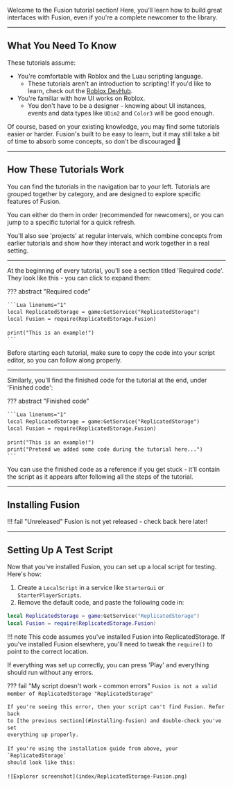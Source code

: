 Welcome to the Fusion tutorial section! Here, you'll learn how to build great
interfaces with Fusion, even if you're a complete newcomer to the library.

-----

## What You Need To Know

These tutorials assume:

- You're comfortable with Roblox and the Luau scripting language.
	- These tutorials aren't an introduction to scripting! If you'd like to
	  learn, check out the [Roblox DevHub](https://developer.roblox.com/).
- You're familiar with how UI works on Roblox.
    - You don't have to be a designer - knowing about UI instances, events
	and data types like `UDim2` and `Color3` will be good enough.

Of course, based on your existing knowledge, you may find some tutorials easier
or harder. Fusion's built to be easy to learn, but it may still take a bit of
time to absorb some concepts, so don't be discouraged 🙂

-----

## How These Tutorials Work

You can find the tutorials in the navigation bar to your left. Tutorials are
grouped together by category, and are designed to explore specific features of
Fusion.

You can either do them in order (recommended for newcomers), or you can
jump to a specific tutorial for a quick refresh.

You'll also see 'projects' at regular intervals, which combine concepts from
earlier tutorials and show how they interact and work together in a real setting.

-----

At the beginning of every tutorial, you'll see a section titled 'Required code'.
They look like this - you can click to expand them:

??? abstract "Required code"

	```Lua linenums="1"
	local ReplicatedStorage = game:GetService("ReplicatedStorage")
	local Fusion = require(ReplicatedStorage.Fusion)

	print("This is an example!")
	```

Before starting each tutorial, make sure to copy the code into your script
editor, so you can follow along properly.

-----

Similarly, you'll find the finished code for the tutorial at the end, under
'Finished code':

??? abstract "Finished code"

	```Lua linenums="1"
	local ReplicatedStorage = game:GetService("ReplicatedStorage")
	local Fusion = require(ReplicatedStorage.Fusion)

	print("This is an example!")
	print("Pretend we added some code during the tutorial here...")
	```

You can use the finished code as a reference if you get stuck - it'll contain
the script as it appears after following all the steps of the tutorial.

-----

## Installing Fusion

!!! fail "Unreleased"
	Fusion is not yet released - check back here later!

<!--
Fusion is distributed as a single `ModuleScript`. Before starting, you'll need
to add this module script to your game. Here's how:

### Fusion for Roblox Studio

If you script in Roblox Studio, here's how to install Fusion:

!!! example "Steps"
	1. Head over to [Fusion's 'Releases' page](https://github.com/Elttob/Fusion/releases).
	There, you can find the latest version of Fusion.
	2. Under 'Assets', click the `.rbxm` file to download it. This contains the
	Fusion module script.
	3. In Roblox Studio, open or create a place.
	4. Right-click on ReplicatedStorage, and select 'Insert from File'.
	5. Find the `.rbxm` you just downloaded, and select it.

	You should now see a ModuleScript called 'Fusion' sitting in ReplicatedStorage -
	you're ready to go!

### Fusion for External Editors

If you use an external editor to write scripts, and synchronise them into Roblox
using a plugin, here's how to install Fusion:

??? example "Steps (click to expand)"
	1. Head over to [Fusion's 'Releases' page](https://github.com/Elttob/Fusion/releases).
	There, you can find the latest version of Fusion.
	2. Under 'Assets', click the `.zip` file to download it. Inside is a copy
	of the Fusion GitHub repository.
	3. Inside the zip, copy the `src` folder - it may be in a nested folder.
	4. Paste `src` into your local project, preferably in your `shared` folder
	if you have one.
	5. Rename the folder from `src` to `Fusion`.

	Once everything is set up, you should see Fusion appear in Studio when you
	next synchronise your project.
	-->

-----

## Setting Up A Test Script

Now that you've installed Fusion, you can set up a local script for testing.
Here's how:

1. Create a `LocalScript` in a service like `StarterGui` or `StarterPlayerScripts`.
2. Remove the default code, and paste the following code in:

```Lua linenums="1"
local ReplicatedStorage = game:GetService("ReplicatedStorage")
local Fusion = require(ReplicatedStorage.Fusion)
```

!!! note
	This code assumes you've installed Fusion into ReplicatedStorage.
	If you've installed Fusion elsewhere, you'll need to tweak the `require()`
	to point to the correct location.

If everything was set up correctly, you can press 'Play' and everything should
run without any errors.

??? fail "My script doesn't work - common errors"
	```
	Fusion is not a valid member of ReplicatedStorage "ReplicatedStorage"
	```

	If you're seeing this error, then your script can't find Fusion. Refer back
	to [the previous section](#installing-fusion) and double-check you've set
	everything up properly.

	If you're using the installation guide from above, your `ReplicatedStorage`
	should look like this:

	![Explorer screenshot](index/ReplicatedStorage-Fusion.png)

